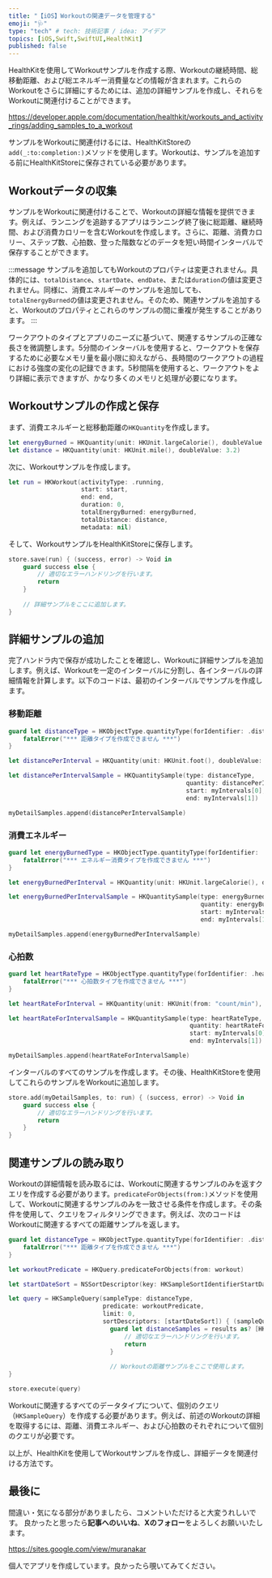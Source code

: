 ```yaml
---
title: "【iOS】Workoutの関連データを管理する"
emoji: "🩺"
type: "tech" # tech: 技術記事 / idea: アイデア
topics: [iOS,Swift,SwiftUI,HealthKit]
published: false
---
```


HealthKitを使用してWorkoutサンプルを作成する際、Workoutの継続時間、総移動距離、および総エネルギー消費量などの情報が含まれます。これらのWorkoutをさらに詳細にするためには、追加の詳細サンプルを作成し、それらをWorkoutに関連付けることができます。

https://developer.apple.com/documentation/healthkit/workouts_and_activity_rings/adding_samples_to_a_workout

サンプルをWorkoutに関連付けるには、HealthKitStoreの`add(_:to:completion:)`メソッドを使用します。Workoutは、サンプルを追加する前にHealthKitStoreに保存されている必要があります。

## Workoutデータの収集

サンプルをWorkoutに関連付けることで、Workoutの詳細な情報を提供できます。例えば、ランニングを追跡するアプリはランニング終了後に総距離、継続時間、および消費カロリーを含むWorkoutを作成します。さらに、距離、消費カロリー、ステップ数、心拍数、登った階数などのデータを短い時間インターバルで保存することができます。

:::message
サンプルを追加してもWorkoutのプロパティは変更されません。具体的には、`totalDistance`、`startDate`、`endDate`、または`duration`の値は変更されません。同様に、消費エネルギーのサンプルを追加しても、`totalEnergyBurned`の値は変更されません。そのため、関連サンプルを追加すると、Workoutのプロパティとこれらのサンプルの間に重複が発生することがあります。
:::

ワークアウトのタイプとアプリのニーズに基づいて、関連するサンプルの正確な長さを微調整します。5分間のインターバルを使用すると、ワークアウトを保存するために必要なメモリ量を最小限に抑えながら、長時間のワークアウトの過程における強度の変化の記録できます。5秒間隔を使用すると、ワークアウトをより詳細に表示できますが、かなり多くのメモリと処理が必要になります。

## Workoutサンプルの作成と保存

まず、消費エネルギーと総移動距離の`HKQuantity`を作成します。

```swift
let energyBurned = HKQuantity(unit: HKUnit.largeCalorie(), doubleValue: 425.0)
let distance = HKQuantity(unit: HKUnit.mile(), doubleValue: 3.2)
```

次に、Workoutサンプルを作成します。

```swift
let run = HKWorkout(activityType: .running,
                    start: start,
                    end: end,
                    duration: 0,
                    totalEnergyBurned: energyBurned,
                    totalDistance: distance,
                    metadata: nil)
```

そして、WorkoutサンプルをHealthKitStoreに保存します。

```swift
store.save(run) { (success, error) -> Void in
    guard success else {
        // 適切なエラーハンドリングを行います。
        return
    }
    
    // 詳細サンプルをここに追加します。
}
```

## 詳細サンプルの追加

完了ハンドラ内で保存が成功したことを確認し、Workoutに詳細サンプルを追加します。例えば、Workoutを一定のインターバルに分割し、各インターバルの詳細情報を計算します。以下のコードは、最初のインターバルでサンプルを作成します。

### 移動距離

```swift
guard let distanceType = HKObjectType.quantityType(forIdentifier: .distanceWalkingRunning) else {
    fatalError("*** 距離タイプを作成できません ***")
}

let distancePerInterval = HKQuantity(unit: HKUnit.foot(), doubleValue: 165.0)

let distancePerIntervalSample = HKQuantitySample(type: distanceType,
                                                 quantity: distancePerInterval,
                                                 start: myIntervals[0],
                                                 end: myIntervals[1])

myDetailSamples.append(distancePerIntervalSample)
```

### 消費エネルギー

```swift
guard let energyBurnedType = HKObjectType.quantityType(forIdentifier: .activeEnergyBurned) else {
    fatalError("*** エネルギー消費タイプを作成できません ***")
}

let energyBurnedPerInterval = HKQuantity(unit: HKUnit.largeCalorie(), doubleValue: 15.5)

let energyBurnedPerIntervalSample = HKQuantitySample(type: energyBurnedType,
                                                     quantity: energyBurnedPerInterval,
                                                     start: myIntervals[0],
                                                     end: myIntervals[1])

myDetailSamples.append(energyBurnedPerIntervalSample)
```

### 心拍数

```swift
guard let heartRateType = HKObjectType.quantityType(forIdentifier: .heartRate) else {
    fatalError("*** 心拍数タイプを作成できません ***")
}

let heartRateForInterval = HKQuantity(unit: HKUnit(from: "count/min"), doubleValue: 95.0)

let heartRateForIntervalSample = HKQuantitySample(type: heartRateType,
                                                  quantity: heartRateForInterval,
                                                  start: myIntervals[0],
                                                  end: myIntervals[1])

myDetailSamples.append(heartRateForIntervalSample)
```

インターバルのすべてのサンプルを作成します。その後、HealthKitStoreを使用してこれらのサンプルをWorkoutに追加します。

```swift
store.add(myDetailSamples, to: run) { (success, error) -> Void in
    guard success else {
        // 適切なエラーハンドリングを行います。
        return
    }
}
```

## 関連サンプルの読み取り

Workoutの詳細情報を読み取るには、Workoutに関連するサンプルのみを返すクエリを作成する必要があります。`predicateForObjects(from:)`メソッドを使用して、Workoutに関連するサンプルのみを一致させる条件を作成します。その条件を使用して、クエリをフィルタリングできます。例えば、次のコードはWorkoutに関連するすべての距離サンプルを返します。

```swift
guard let distanceType = HKObjectType.quantityType(forIdentifier: .distanceWalkingRunning) else {
    fatalError("*** 距離タイプを作成できません ***")
}

let workoutPredicate = HKQuery.predicateForObjects(from: workout)

let startDateSort = NSSortDescriptor(key: HKSampleSortIdentifierStartDate, ascending: true)

let query = HKSampleQuery(sampleType: distanceType,
                          predicate: workoutPredicate,
                          limit: 0,
                          sortDescriptors: [startDateSort]) { (sampleQuery, results, error) -> Void in
                            guard let distanceSamples = results as? [HKQuantitySample] else {
                                // 適切なエラーハンドリングを行います。
                                return
                            }
                            
                            // Workoutの距離サンプルをここで使用します。
}

store.execute(query)
```

Workoutに関連するすべてのデータタイプについて、個別のクエリ（`HKSampleQuery`）を作成する必要があります。例えば、前述のWorkoutの詳細を取得するには、距離、消費エネルギー、および心拍数のそれぞれについて個別のクエリが必要です。

以上が、HealthKitを使用してWorkoutサンプルを作成し、詳細データを関連付ける方法です。

## 最後に

間違い・気になる部分がありましたら、コメントいただけると大変うれしいです。
良かったと思ったら**記事へのいいね**、**Xのフォロー**をよろしくお願いいたします。

https://sites.google.com/view/muranakar

個人でアプリを作成しています。良かったら覗いてみてください。